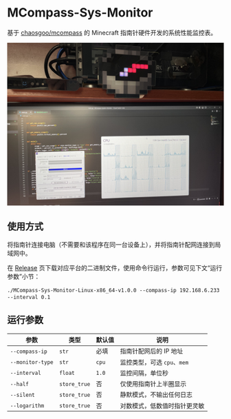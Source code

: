 # MCompass-Sys-Monitor

基于 [chaosgoo/mcompass](https://github.com/chaosgoo/mcompass) 的 Minecraft 指南针硬件开发的系统性能监控表。

![Preview](./images/preview.png)

## 使用方式

将指南针连接电脑（不需要和该程序在同一台设备上），并将指南针配网连接到局域网中。

在 [Release](https://github.com/ChrisKimZHT/MCompass-Sys-Monitor/releases) 页下载对应平台的二进制文件，使用命令行运行，参数可见下文“运行参数”小节：

```shell
./MCompass-Sys-Monitor-Linux-x86_64-v1.0.0 --compass-ip 192.168.6.233 --interval 0.1
```

## 运行参数

| 参数             | 类型         | 默认值 | 说明                         |
| ---------------- | ------------ | ------ | ---------------------------- |
| `--compass-ip`   | `str`        | 必填   | 指南针配网后的 IP 地址       |
| `--monitor-type` | `str`        | `cpu`  | 监控类型，可选 `cpu`、`mem`  |
| `--interval`     | `float`      | `1.0`  | 监控间隔，单位秒             |
| `--half`         | `store_true` | 否     | 仅使用指南针上半圈显示       |
| `--silent`       | `store_true` | 否     | 静默模式，不输出任何日志     |
| `--logarithm`    | `store_true` | 否     | 对数模式，低数值时指针更灵敏 |